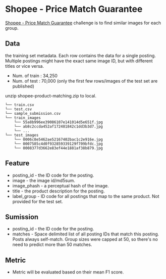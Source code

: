 # Shopee - Price Match Guarantee 
[Shopee - Price Match Guarantee](https://www.kaggle.com/c/shopee-product-matching/overview) challenge is to find similar images for each group.<br>

## Data
the training set metadata. Each row contains the data for a single posting. Multiple postings might have the exact same image ID, but with different titles or vice versa.
* Num. of train : 34,250
* Num. of test  : 70,000 (only the first few rows/images of the test set are published)

unzip shopee-product-matching.zip to local.

    └── train.csv
    └── test.csv
    └── sample_submission.csv
    └── train_images
        └── 55a8b996ee39086107e141014d5e651f.jpg
        └── ab8c2ccda452af172481842c1dd3b3d7.jpg
        └── ...
    └── test_images
        └── 0006c8e5462ae52167402bac1c2e916e.jpg
        └── 0007585c4d0f932859339129f709bfdc.jpg
        └── 0008377d3662e83ef44e1881af38b879.jpg    

## Feature
* posting_id - the ID code for the posting.
* image - the image id/md5sum.
* image_phash - a perceptual hash of the image.
* title - the product description for the posting.
* label_group - ID code for all postings that map to the same product. Not provided for the test set.

## Sumission
* posting_id - the ID code for the posting.
* matches - Space delimited list of all posting IDs that match this posting. Posts always self-match. Group sizes were capped at 50, so there's no need to predict more than 50 matches.

## Metric
* Metric will be evaluated based on their mean F1 score.
